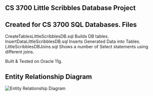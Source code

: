 CS 3700 Little Scribbles Database Project
--------------------------------------------------
Created for CS 3700 SQL Databases.
Files
-------------

CreateTablesLittleScribblesDB.sql Builds DB tables.  
InsertDataLittleScribblesDB.sql	Inserts Generated Data into Tables.  
LittleScribblesDBJoins.sql	Shows a number of Select statements using different joins.  

Built & Tested on Oracle 11g.

Entity Relationship Diagram
-------------
![Entity Relationship Diagram](https://i.gyazo.com/7bfa36db3f5260c7455b4de63f7d0a01.png)
